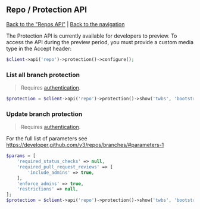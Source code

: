 ## Repo / Protection API
[Back to the "Repos API"](../repos.md) | [Back to the navigation](../README.md)

The Protection API is currently available for developers to preview.
To access the API during the preview period, you must provide a custom media type in the Accept header:

```php
$client->api('repo')->protection()->configure();
```

### List all branch protection

> Requires [authentication](../security.md).

```php
$protection = $client->api('repo')->protection()->show('twbs', 'bootstrap', 'master');
```

### Update branch protection

> Requires [authentication](../security.md).

For the full list of parameters see https://developer.github.com/v3/repos/branches/#parameters-1

```php
$params = [
    'required_status_checks' => null,
    'required_pull_request_reviews' => [
        'include_admins' => true,
    ],
    'enforce_admins' => true,
    'restrictions' => null,
];
$protection = $client->api('repo')->protection()->show('twbs', 'bootstrap', 'master', $params);
```
